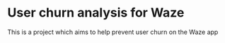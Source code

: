 # User churn analysis for Waze
This is a project which aims to help prevent user churn on the Waze app
